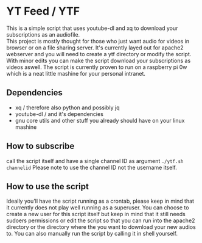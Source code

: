 # YT Feed / YTF

This is a simple script that uses youtube-dl and xq to download your subscriptions as an audiofile.  
This project is mostly thought for those who just want audio for videos in browser or on a file sharing server.
It's currently layed out for apache2 webserver and you will need to create a ytf directory or modify the script. 
With minor edits you can make the script download your subscriptions as videos aswell.
The script is currently proven to run on a raspberry pi 0w which is a neat little mashine for your personal intranet.

## Dependencies
- xq / therefore also python and possibly jq
- youtube-dl / and it's dependencies
- gnu core utils and other stuff you already should have on your linux mashine

## How to subscribe
call the script itself and have a single channel ID as argument
```./ytf.sh channelid```
Please note to use the channel ID not the username itself.  

## How to use the script
Ideally you'll have the script running as a crontab, please keep in mind that it currently does not play well running as a superuser.
You can choose to create a new user for this script itself but keep in mind that it still needs sudoers permissions or edit the script so that you can run into the apache2 directory or the directory where the you want to download your new audios to.
You can also manually run the script by calling it in shell yourself.
